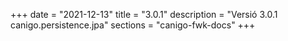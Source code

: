 +++
date        = "2021-12-13"
title       = "3.0.1"
description = "Versió 3.0.1 canigo.persistence.jpa"
sections    = "canigo-fwk-docs"
+++